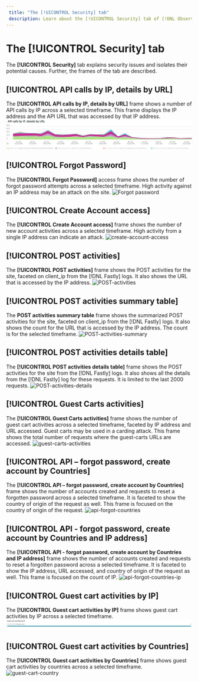 ```yaml
---
 title: "The [!UICONTROL Security] tab"
 description: Learn about the [!UICONTROL Security] tab of [!DNL Observation for Adobe Commerce].
---
```


# The [!UICONTROL Security] tab

The **[!UICONTROL Security]** tab explains security issues and isolates their potential causes. Further, the frames of the tab are described.

## [!UICONTROL API calls by IP, details by URL]

The **[!UICONTROL API calls by IP, details by URL]** frame shows a number of API calls by IP across a selected timeframe. This frame displays the IP address and the API URL that was accessed by that IP address.
  ![API calls by IP](../../assets/tools/observation-for-adobe-commerce/calls-by-ip.jpg)

## [!UICONTROL Forgot Password]

The **[!UICONTROL Forgot Password]** access frame shows the number of forgot password attempts across a selected timeframe. High activity against an IP address may be an attack on the site.
![Forgot password](../../assets/tools/observation-for-adobe-commerce/forgot-password.jpeg)

## [!UICONTROL Create Account access]

The **[!UICONTROL Create Account access]** frame shows the number of new account activities across a selected timeframe. High activity from a single IP address can indicate an attack.
![create-account-access](../../assets/tools/observation-for-adobe-commerce/create-account-accsess.jpeg)

## [!UICONTROL POST activities]

The **[!UICONTROL POST activities]** frame shows the POST activities for the site, faceted on client_ip from the [!DNL Fastly] logs. It also shows the URL that is accessed by the IP address.
![POST-activities](../../assets/tools/observation-for-adobe-commerce/POST-activities.jpeg)

## [!UICONTROL POST activities summary table]

The **POST activities summary table** frame shows the summarized POST activities for the site, faceted on client_ip from the [!DNL Fastly] logs. It also shows the count for the URL that is accessed by the IP address. The count is for the selected timeframe.
  ![POST-activities-summary](../../assets/tools/observation-for-adobe-commerce/POST-activities-summary.jpeg)

## [!UICONTROL POST activities details table]

The **[!UICONTROL POST activities details table]** frame shows the POST activities for the site from the [!DNL Fastly] logs. It also shows all the details from the [!DNL Fastly] log for these requests. It is limited to the last 2000 requests.
![POST-activities-details](../../assets/tools/observation-for-adobe-commerce/POST-activities-details.jpeg)

## [!UICONTROL Guest Carts activities]

The **[!UICONTROL Guest Carts activities]** frame shows the number of guest cart activities across a selected timeframe, faceted by IP address and URL accessed. Guest carts may be used in a carding attack. This frame shows the total number of requests where the guest-carts URLs are accessed.
![guest-carts-activities](../../assets/tools/observation-for-adobe-commerce/guest-carts-activities.jpeg)

## [!UICONTROL API – forgot password, create account by Countries]

The **[!UICONTROL API – forgot password, create account by Countries]** frame shows the number of accounts created and requests to reset a forgotten password across a selected timeframe. It is faceted to show the country of origin of the request as well. This frame is focused on the country of origin of the request.
![api-forgot-countries](../../assets/tools/observation-for-adobe-commerce/api-forgot-countries.jpeg)

## [!UICONTROL API - forgot password, create account by Countries and IP address]

The **[!UICONTROL API - forgot password, create account by Countries and IP address]** frame shows the number of accounts created and requests to reset a forgotten password across a selected timeframe. It is faceted to show the IP address, URL accessed, and country of origin of the request as well. This frame is focused on the count of IP.
![api-forgot-countries-ip](../../assets/tools/observation-for-adobe-commerce/api-forgot-countries-ip.jpeg)

## [!UICONTROL Guest cart activities by IP]

The **[!UICONTROL Guest cart activities by IP]** frame shows guest cart activities by IP across a selected timeframe.
![guest-cart-ip](../../assets/tools/observation-for-adobe-commerce/guest-cart-ip.png)

## [!UICONTROL Guest cart activities by Countries]

The **[!UICONTROL Guest cart activities by Countries]** frame shows guest cart activities by countries across a selected timeframe.
![guest-cart-country](../../assets/tools/observation-for-adobe-commerce/guest-cart-country.jpeg)
